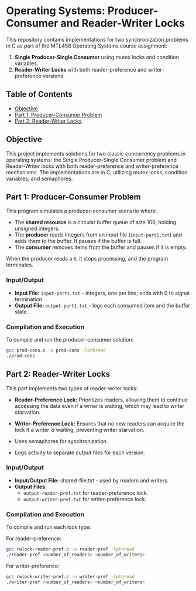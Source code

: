 # Operating Systems: Producer-Consumer and Reader-Writer Locks

This repository contains implementations for two synchronization problems in C as part of the MTL458 Operating Systems course assignment:

1. **Single Producer-Single Consumer** using mutex locks and condition variables.
2. **Reader-Writer Locks** with both reader-preference and writer-preference versions.

## Table of Contents
- [Objective](#objective)
- [Part 1: Producer-Consumer Problem](#part-1-producer-consumer-problem)
- [Part 2: Reader-Writer Locks](#part-2-reader-writer-locks)

## Objective

This project implements solutions for two classic concurrency problems in operating systems: the Single Producer-Single Consumer problem and Reader-Writer locks with both reader-preference and writer-preference mechanisms. The implementations are in C, utilizing mutex locks, condition variables, and semaphores.

## Part 1: Producer-Consumer Problem

This program simulates a producer-consumer scenario where:
- The **shared resource** is a circular buffer queue of size 100, holding unsigned integers.
- The **producer** reads integers from an input file (`input-part1.txt`) and adds them to the buffer. It pauses if the buffer is full.
- The **consumer** removes items from the buffer and pauses if it is empty.

When the producer reads a `0`, it stops processing, and the program terminates.

### Input/Output
- **Input File:** `input-part1.txt` - integers, one per line; ends with 0 to signal termination.
- **Output File:** `output-part1.txt` - logs each consumed item and the buffer state.


### Compilation and Execution

To compile and run the producer-consumer solution:

```bash
gcc prod-cons.c -o prod-cons -lpthread
./prod-cons
```


## Part 2: Reader-Writer Locks

This part implements two types of reader-writer locks:

- **Reader-Preference Lock:** Prioritizes readers, allowing them to continue accessing the data even if a writer is waiting, which may lead to writer starvation.
- **Writer-Preference Lock:** Ensures that no new readers can acquire the lock if a writer is waiting, preventing writer starvation.

- Uses semaphores for synchronization.
- Logs activity to separate output files for each version.

### Input/Output
- **Input/Output File:** shared-file.txt - used by readers and writers.
- **Output Files:**
  - `output-reader-pref.txt` for reader-preference lock.
  - `output-writer-pref.txt` for writer-preference lock.


### Compilation and Execution

To compile and run each lock type:

For reader-preference:
```bash
gcc rwlock-reader-pref.c -o reader-pref -lpthread
./reader-pref <number_of_readers> <number_of_writers>
```

For writer-preference:
```bash
gcc rwlock-writer-pref.c -o writer-pref -lpthread
./writer-pref <number_of_readers> <number_of_writers>
```

